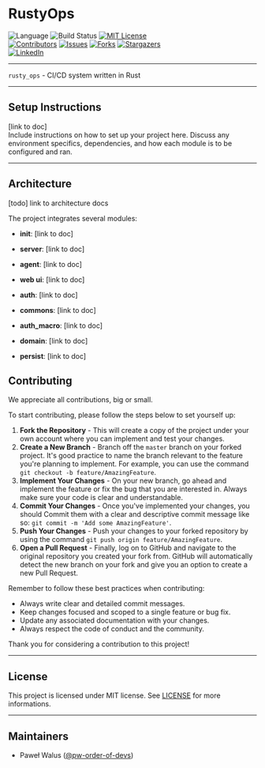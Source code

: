 # RustyOps

![Language][language]
![Build Status][build-status]
[![MIT License][license-shield]][license-url]\
[![Contributors][contributors-shield]][contributors-url]
[![Issues][issues-shield]][issues-url]
[![Forks][forks-shield]][forks-url]
[![Stargazers][stars-shield]][stars-url]\
[![LinkedIn][linkedin-shield]][linkedin-url]

---

`rusty_ops` - CI/CD system written in Rust

---

## Setup Instructions

[link to doc]\
Include instructions on how to set up your project here. Discuss any environment specifics, dependencies, and how each module is to be configured and ran.

---

## Architecture

[todo] link to architecture docs

The project integrates several modules:

* **init**: [link to doc]
* **server**: [link to doc]
* **agent**: [link to doc]
* **web ui**: [link to doc]

* **auth**: [link to doc]
* **commons**: [link to doc]
* **auth_macro**: [link to doc]
* **domain**: [link to doc]
* **persist**: [link to doc]

## Contributing

We appreciate all contributions, big or small.

To start contributing, please follow the steps below to set yourself up:

1. **Fork the Repository** - This will create a copy of the project under your own account where you can implement and test your changes.
2. **Create a New Branch** - Branch off the `master` branch on your forked project. It's good practice to name the branch relevant to the feature you're planning to implement. For example, you can use the command `git checkout -b feature/AmazingFeature`.
3. **Implement Your Changes** - On your new branch, go ahead and implement the feature or fix the bug that you are interested in. Always make sure your code is clear and understandable.
4. **Commit Your Changes** - Once you've implemented your changes, you should Commit them with a clear and descriptive commit message like so: `git commit -m 'Add some AmazingFeature'`.
5. **Push Your Changes** - Push your changes to your forked repository by using the command `git push origin feature/AmazingFeature`.
6. **Open a Pull Request** - Finally, log on to GitHub and navigate to the original repository you created your fork from. GitHub will automatically detect the new branch on your fork and give you an option to create a new Pull Request.

Remember to follow these best practices when contributing:

- Always write clear and detailed commit messages.
- Keep changes focused and scoped to a single feature or bug fix.
- Update any associated documentation with your changes.
- Always respect the code of conduct and the community.

Thank you for considering a contribution to this project!

---

## License

This project is licensed under MIT license. See [LICENSE][license-url] for more informations.

---

## Maintainers

* Paweł Walus ([@pw-order-of-devs](http://github.com/pw-order-of-devs))

<!-- links -->
[language]: https://img.shields.io/badge/language-Rust-orange?style=flat-square
[build-status]: https://img.shields.io/github/actions/workflow/status/pw-order-of-devs/rusty_ops/default.yaml?branch=master&style=flat-square
[contributors-shield]: https://img.shields.io/github/contributors/pw-order-of-devs/rusty_ops?style=flat-square
[contributors-url]: https://github.com/pw-order-of-devs/rusty_ops/graphs/contributors
[forks-shield]: https://img.shields.io/github/forks/pw-order-of-devs/rusty_ops?style=flat-square
[forks-url]: https://github.com/pw-order-of-devs/rusty_ops/network/members
[stars-shield]: https://img.shields.io/github/stars/pw-order-of-devs/rusty_ops?style=flat-square
[stars-url]: https://github.com/pw-order-of-devs/rusty_ops/stargazers
[issues-shield]: https://img.shields.io/github/issues/pw-order-of-devs/rusty_ops?style=flat-square
[issues-url]: https://github.com/pw-order-of-devs/rusty_ops/issues
[license-shield]: https://img.shields.io/github/license/pw-order-of-devs/rusty_ops?style=flat-square
[license-url]: https://github.com/pw-order-of-devs/rusty_ops/blob/master/LICENSE
[linkedin-shield]: https://img.shields.io/badge/-LinkedIn-black?logo=linkedin&colorB=555&style=flat-square
[linkedin-url]: https://www.linkedin.com/in/pawe%C5%82-walus-23121697/
